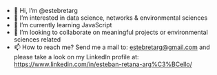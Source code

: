 - 👋 Hi, I’m @estebretarg
- 👀 I’m interested in data science, networks & environmental sciences
- 🌱 I’m currently learning JavaScript
- 💞️ I’m looking to collaborate on meaningful projects or environmental sciences related
- 📫 How to reach me? Send me a mail to: estebretarg@gmail.com and please take a look on my LinkedIn profile at: https://www.linkedin.com/in/esteban-retana-arg%C3%BCello/

<!---
estebretarg/estebretarg is a ✨ special ✨ repository because its `README.md` (this file) appears on your GitHub profile.
You can click the Preview link to take a look at your changes.
--->
